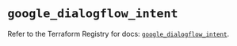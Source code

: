 # `google_dialogflow_intent`

Refer to the Terraform Registry for docs: [`google_dialogflow_intent`](https://registry.terraform.io/providers/hashicorp/google-beta/6.12.0/docs/resources/google_dialogflow_intent).
